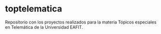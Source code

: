 # toptelematica
Repositorio con los proyectos realizados para la materia Tópicos especiales en Telemática de la Universidad EAFIT.
